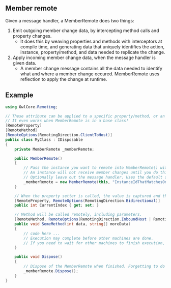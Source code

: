 ## Member remote

Given a message handler, a MemberRemote does two things:
1) Emit outgoing member change data, by intercepting method calls and property changes.
   - It does this by weaving properties and methods with interceptors at compile time, and generating data that uniquely identifies the action, instance, property/method, and data needed to replicate the change. 
2) Apply incoming member change data, when the message handler is given data.
   - A member change message contains all the data needed to identify what and where a member change occured. MemberRemote uses reflection to apply the change at runtime.

## Example

```csharp
using OwlCore.Remoting;

// These attribute can be applied to a specific property/method, or an entire class.
// It even works when MemberRemote is in a base class!
[RemoteProperty]
[RemoteMethod]
[RemoteOptions(RemotingDirection.ClientToHost)]
public class MyClass : IDisposable
{
    private MemberRemote _memberRemote;

    public MemberRemote()
    {
        // Pass the instance you want to remote into MemberRemote() with an ID that is identical on both machines for that instance.
        // An instance will not receive member changes until you do this.
        // Optionally leave out the message handler. Uses the default set by MemberRemote.SetDefaultMessageHandler(handler);
        _memberRemote = new MemberRemote(this, "InstanceIdThatMatchesOnBothMachines", myMessageHandler);
    }

    // When the property setter is called, the value is captured and the property setter is invoked remotely.
    [RemoteProperty, RemoteOptions(RemotingDirection.Bidirectional)] 
    public int CurrentIndex { get; set; }

    // Method will be called remotely, including parameters.
    [RemoteMethod, RemoteOptions(RemotingDirection.InboundHost | RemotingDirection.Outbound)] 
    public void SomeMethod(int data, string[] moreData)
    {
        // code here ...
        // Execution may complete before other machines are done. 
        // If you need to wait for other machines to finish execution, use the _memberRemote.RemoteWaitAsync() and _memberRemote.RemoteReleaseAsync() extension methods.
    }

    public void Dispose()
    {
        // Dispose of the MemberRemote when finished. Forgetting to do this WILL result in a memory leak.
        _memberRemote.Dispose();
    }
}
```
